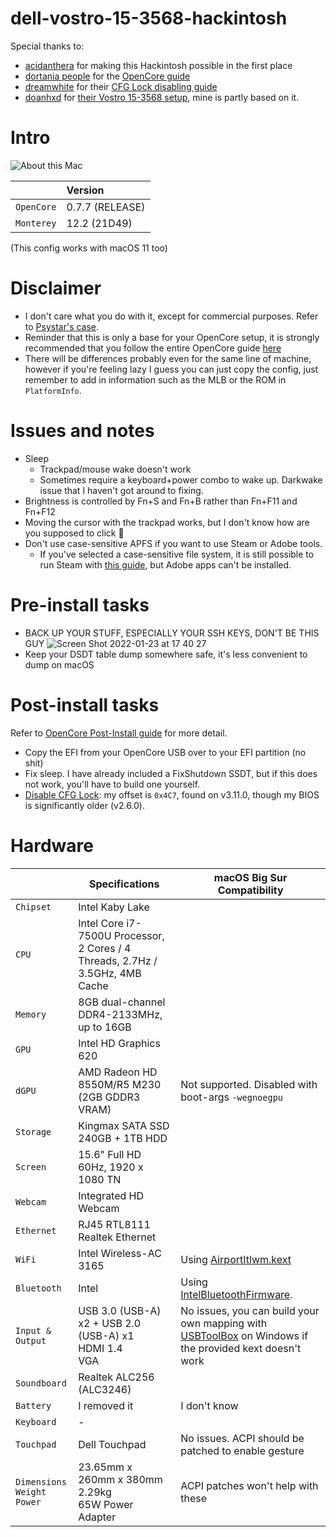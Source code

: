 # dell-vostro-15-3568-hackintosh
Special thanks to:
- [acidanthera](https://github.com/acidanthera) for making this Hackintosh possible in the first place
- [dortania people](https://github.com/orgs/dortania/people) for the [OpenCore guide](https://dortania.github.io/OpenCore-Install-Guide/)
- [dreamwhite](https://github.com/dreamwhite) for their [CFG Lock disabling guide](https://github.com/dreamwhite/bios-extraction-guide/tree/master/Dell)
- [doanhxd](https://github.com/doanhxd) for [their Vostro 15-3568 setup](https://github.com/doanhxd/Dell-Vostro-3568-Hackintosh), mine is partly based on it.

# Intro
![About this Mac](https://user-images.githubusercontent.com/92439990/151695035-5117bc17-0d36-4188-bf1d-0a309a932cc1.png)

|              | Version         |
|-------------:|:----------------|
| ``OpenCore`` | 0.7.7 (RELEASE) |
| ``Monterey`` | 12.2 (21D49)    |

(This config works with macOS 11 too)

# Disclaimer
- I don't care what you do with it, except for commercial purposes. Refer to [Psystar's case](https://en.wikipedia.org/wiki/Psystar_Corporation).
- Reminder that this is only a base for your OpenCore setup, it is strongly recommended that you follow the entire OpenCore guide [here](https://dortania.github.io/OpenCore-Install-Guide/)
- There will be differences probably even for the same line of machine, however if you're feeling lazy I guess you can just copy the config, just remember to add in information such as the MLB or the ROM in `PlatformInfo`.

# Issues and notes
- Sleep
  - Trackpad/mouse wake doesn't work
  - Sometimes require a keyboard+power combo to wake up. Darkwake issue that I haven't got around to fixing.
- Brightness is controlled by Fn+S and Fn+B rather than Fn+F11 and Fn+F12
- Moving the cursor with the trackpad works, but I don't know how are you supposed to click :moyai:
- Don't use case-sensitive APFS if you want to use Steam or Adobe tools. 
  - If you've selected a case-sensitive file system, it is still possible to run Steam with [this guide](https://davejansen.com/how-to-run-steam-when-your-macos-drive-is-case-sensitive/), but Adobe apps can't be installed.

# Pre-install tasks
- BACK UP YOUR STUFF, ESPECIALLY YOUR SSH KEYS, DON'T BE THIS GUY
![Screen Shot 2022-01-23 at 17 40 27](https://user-images.githubusercontent.com/92439990/150674757-954e820a-5d5f-4d38-a09a-d2bf66403812.png)
- Keep your DSDT table dump somewhere safe, it's less convenient to dump on macOS

# Post-install tasks
Refer to [OpenCore Post-Install guide](https://dortania.github.io/OpenCore-Post-Install) for more detail.

- Copy the EFI from your OpenCore USB over to your EFI partition (no shit)
- Fix sleep. I have already included a FixShutdown SSDT, but if this does not work, you'll have to build one yourself.
- [Disable CFG Lock](https://github.com/dreamwhite/bios-extraction-guide/tree/master/Dell#step-4-setting-cfg-lock-to-0x00): my offset is `0x4C7`, found on v3.11.0, though my BIOS is significantly older (v2.6.0).

# Hardware

|                                           | Specifications                                                                | macOS Big Sur Compatibility                                                                                                                   |
| ----------------------------------------- | ----------------------------------------------------------------------------- | --------------------------------------------------------------------------------------------------------------------------------------------- |
| ``Chipset``                               | Intel Kaby Lake                                                               |                                                                                                                                               |
| ``CPU``                                   | Intel Core i7-7500U Processor, 2 Cores / 4 Threads, 2.7Hz / 3.5GHz, 4MB Cache |                                                                                                                                               |
| ``Memory``                                | 8GB dual-channel DDR4-2133MHz, up to 16GB                                     |                                                                                                                                               |
| ``GPU``                                   | Intel HD Graphics 620                                                         |                                                                                                                                               |
| ``dGPU``                                  | AMD Radeon HD 8550M/R5 M230 (2GB GDDR3 VRAM)                                  | Not supported. Disabled with boot-args `-wegnoegpu`                                                                                           |
| ``Storage``                               | Kingmax SATA SSD 240GB + 1TB HDD                                              |                                                                                                                                               |
| ``Screen``                                | 15.6" Full HD 60Hz, 1920 x 1080 TN                                            |                                                                                                                                               |
| ``Webcam``                                | Integrated HD Webcam                                                          |                                                                                                                                               |
| ``Ethernet``                              | RJ45 RTL8111 Realtek Ethernet                                                 |                                                                                                                                               |
| ``WiFi``                                  | Intel Wireless-AC 3165                                                        | Using [AirportItlwm.kext](https://github.com/OpenIntelWireless/itlwm/releases)                                                                |
| ``Bluetooth``                             | Intel                                                                         | Using [IntelBluetoothFirmware](https://openintelwireless.github.io/IntelBluetoothFirmware). |
| ``Input & Output``                        | USB 3.0 (USB-A) x2 + USB 2.0 (USB-A) x1<br>HDMI 1.4<br>VGA                    | No issues, you can build your own mapping with [USBToolBox](https://github.com/USBToolBox/tool) on Windows if the provided kext doesn't work  |
| ``Soundboard``                            | Realtek ALC256 (ALC3246)                                                      |                                                                                                                                               |
| ``Battery``                               | I removed it                                                                  | I don't know                                                                                                                                  |
| ``Keyboard``                              | -                                                                             |                                                                                                                                               |
| ``Touchpad``                              | Dell Touchpad                                                                 | No issues. ACPI should be patched to enable gesture                                                                                           |
| ``Dimensions``<br>``Weight``<br>``Power`` | 23.65mm x 260mm x 380mm<br>2.29kg<br>65W Power Adapter                        | ACPI patches won't help with these                                                                                                            |
